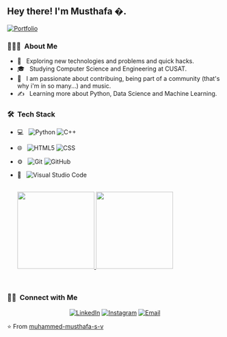 

<h2> Hey there! I'm Musthafa �.</h2>

<a href="https://musthafav.herokuapp.com/"><img alt="Portfolio" src="https://img.shields.io/badge/Check%20My-Portfolio-red"></a>

<h3> 👨🏻‍💻 &nbsp;About Me </h3>



- 🤔 &nbsp; Exploring new technologies and problems and quick hacks.
- 🎓 &nbsp; Studying Computer Science and Engineering at CUSAT.
- 🌱 &nbsp; I am passionate about contribuing, being part of a community (that's why i'm in so many...) and music.
- ✍️ &nbsp; Learning more about Python, Data Science and Machine Learning.

<h3> 🛠 &nbsp;Tech Stack</h3>

- 💻 &nbsp;
  ![Python](https://img.shields.io/badge/-Python-333333?style=flat&logo=python)
  ![C++](https://img.shields.io/badge/-C++-333333?style=flat&logo=C%2B%2B&logoColor=00599C)


- 🌐 &nbsp;
  ![HTML5](https://img.shields.io/badge/-HTML5-333333?style=flat&logo=HTML5)
  ![CSS](https://img.shields.io/badge/-CSS-333333?style=flat&logo=CSS3&logoColor=1572B6)
  
- ⚙️ &nbsp;
  ![Git](https://img.shields.io/badge/-Git-333333?style=flat&logo=git)
  ![GitHub](https://img.shields.io/badge/-GitHub-333333?style=flat&logo=github)
  
- 🔧 &nbsp;
  ![Visual Studio Code](https://img.shields.io/badge/-Visual%20Studio%20Code-333333?style=flat&logo=visual-studio-code&logoColor=007ACC)
  
  <br/>
  
   <a href="https://github.com/muhammed-musthafa-s-v">
  <img height="180em" src="https://github-readme-stats.vercel.app/api?username=muhammed-musthafa-s-v&theme=buefy&show_icons=true" />
  <img height="180em" src="https://github-readme-stats.vercel.app/api/top-langs/?username=muhammed-musthafa-s-v&theme=buefy&layout=compact" />
</a>
  


<br/>

<h3> 🤝🏻 &nbsp;Connect with Me </h3>

<p align="center">
<a href="https://www.linkedin.com/in/muhammedmusthafashahalv/"><img alt="LinkedIn" src="https://img.shields.io/badge/Linkedin-Musthafa-blue"></a>
<a href="https://www.instagram.com/musthafa__vakkayil/"><img alt="Instagram" src="https://img.shields.io/badge/Instagram-Musthafa__Vakkayil-red"></a>
<a href="musthuvakkayil@gmail.com"><img alt="Email" src="https://img.shields.io/badge/Email-musthuvakkayil%40gmail.com-red"></a>
</p>


⭐️ From [muhammed-musthafa-s-v](https://github.com/muhammed-musthafa-s-v)

